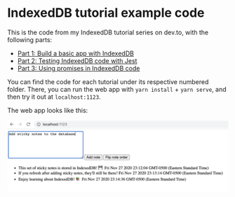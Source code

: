 # IndexedDB tutorial example code

This is the code from my IndexedDB tutorial series on dev.to, with the following parts:

* [Part 1: Build a basic app with IndexedDB](https://dev.to/andyhaskell/build-a-basic-web-app-with-indexeddb-38ef)
* [Part 2: Testing IndexedDB code with Jest](https://dev.to/andyhaskell/testing-your-indexeddb-code-with-jest-2o17)
* [Part 3: Using promises in IndexedDB code](https://dev.to/andyhaskell/using-promises-in-indexeddb-4nc0)

You can find the code for each tutorial under its respective numbered folder. There, you can run the web app with `yarn install` + `yarn serve`, and then try it out at `localhost:1123`.

The web app looks like this:

![Sample screenshot of the web app from the tutorial, with some saved sticky notes in the database being displayed](./sample.png)